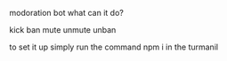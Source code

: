 <p1 aline="center">modoration bot</p1>
what can it do?

kick
ban
mute
unmute
unban

to set it up simply run the command npm i in the turmanil
